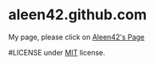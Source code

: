 # aleen42.github.com
My page, please click on <a href="https://aleen42.github.io" title="Aleen42's Page" target="_blank">Aleen42's Page</a>

#LICENSE
under <a href="http://opensource.org/licenses/MIT">MIT</a> license.
